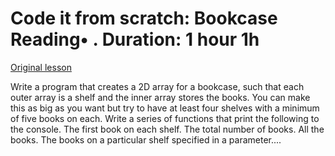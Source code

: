 # Code it from scratch: Bookcase Reading• . Duration: 1 hour 1h

[Original lesson](https://www.coursera.org/learn/uol-introduction-to-programming-1/supplement/bntMa/code-it-from-scratch-bookcase)

Write a program that creates a 2D array for a bookcase, such that each outer array is a shelf and the inner array stores the books. You can make this as big as you want but try to have at least four shelves with a minimum of five books on each. Write a series of functions that print the following to the console. The first book on each shelf. The total number of books. All the books. The books on a particular shelf specified in a parameter....

